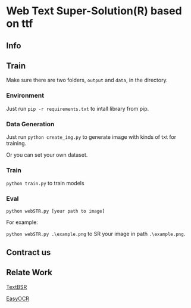 # Web Text Super-Solution(R) based on ttf

## Info

## Train

Make sure there are two folders, `output` and `data`, in the directory.

### Environment

Just run `pip -r requirements.txt` to intall library from pip.

### Data Generation

Just run `python create_img.py` to generate image with kinds of txt for training.

Or you can set your own dataset.

### Train

`python train.py` to train models

### Eval

`python webSTR.py [your path to image]`

For example:

`python webSTR.py .\example.png` to SR your image in path `.\example.png`.

## Contract us

## Relate Work

[TextBSR](https://github.com/csxmli2016/textbsr)

[EasyOCR](https://github.com/JaidedAI/EasyOCR)
